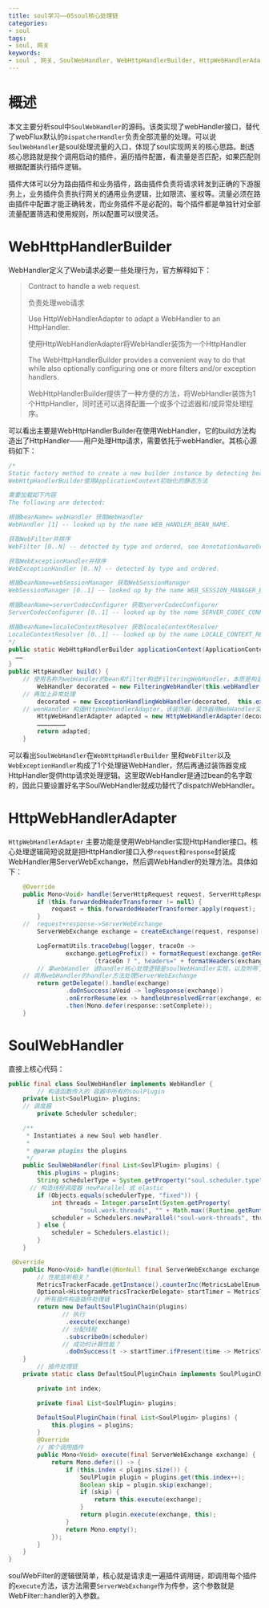 ```yaml
---
title: soul学习——05soul核心处理链
categories:
- soul
tags:
- soul, 网关
keywords:
- soul , 网关, SoulWebHandler, WebHttpHandlerBuilder, HttpWebHandlerAdapter
---
```


# 概述

本文主要分析soul中`SoulWebHandler`的源码。该类实现了webHandler接口，替代了webFlux默认的`DispatcherHandler`负责全部流量的处理。可以说`SoulWebHandler`是soul处理流量的入口，体现了soul实现网关的核心思路。剧透核心思路就是挨个调用启动的插件，遍历插件配置，看流量是否匹配，如果匹配则根据配置执行插件逻辑。

插件大体可以分为路由插件和业务插件，路由插件负责将请求转发到正确的下游服务上，业务插件负责执行网关的通用业务逻辑，比如限流、鉴权等。流量必须在路由插件中配置才能正确转发，而业务插件不是必配的。每个插件都是单独针对全部流量配置筛选和使用规则，所以配置可以很灵活。
<!-- more -->
# WebHttpHandlerBuilder

WebHandler定义了Web请求必要一些处理行为，官方解释如下：

>Contract to handle a web request.
>
>负责处理web请求
>
>Use HttpWebHandlerAdapter to adapt a WebHandler to an HttpHandler.
>
>使用HttpWebHandlerAdapter将WebHandler装饰为一个HttpHandler
>
> The WebHttpHandlerBuilder provides a convenient way to do that while also optionally configuring one or more filters and/or exception handlers.
>
>WebHttpHandlerBuilder提供了一种方便的方法，将WebHandler装饰为1个HttpHandler，同时还可以选择配置一个或多个过滤器和/或异常处理程序。

可以看出主要是WebHttpHandlerBuilder在使用WebHandler，它的build方法构造出了HttpHandler——用户处理Http请求，需要依托于webHandler。其核心源码如下：

```java
/*
Static factory method to create a new builder instance by detecting beans in an ApplicationContext.
WebHttpHandlerBuilder使用ApplicationContext初始化的静态方法

需要加载如下内容
The following are detected:

根据beanName= webHandler 获取WebHandler
WebHandler [1] -- looked up by the name WEB_HANDLER_BEAN_NAME.

获取WebFilter并排序
WebFilter [0..N] -- detected by type and ordered, see AnnotationAwareOrderComparator.

获取WebExceptionHandler并排序
WebExceptionHandler [0..N] -- detected by type and ordered.

根据beanName=webSessionManager 获取WebSessionManager
WebSessionManager [0..1] -- looked up by the name WEB_SESSION_MANAGER_BEAN_NAME.

根据beanName=serverCodecConfigurer 获取serverCodecConfigurer
ServerCodecConfigurer [0..1] -- looked up by the name SERVER_CODEC_CONFIGURER_BEAN_NAME.

根据beanName=localeContextResolver 获取localeContextResolver
LocaleContextResolver [0..1] -- looked up by the name LOCALE_CONTEXT_RESOLVER_BEAN_NAME.
*/
public static WebHttpHandlerBuilder applicationContext(ApplicationContext context) {
  ……
}
public HttpHandler build() {
    // 使用名称为webHandler的bean和filter构造FilteringWebHandler，本质是构造了DefaultWebFilterChain处理链
		WebHandler decorated = new FilteringWebHandler(this.webHandler, this.filters);
    // 再加上异常处理
		decorated = new ExceptionHandlingWebHandler(decorated,  this.exceptionHandlers);
    // wenHandler 构造HttpWebHandlerAdapter，该装饰器，装饰器用WebHandler实现HttpHandler的功能
		HttpWebHandlerAdapter adapted = new HttpWebHandlerAdapter(decorated);
		……………………
		return adapted;
	}
```

可以看出`SoulWebHandler`在`WebHttpHandlerBuilder` 里和`WebFilter`以及`WebExceptionHandler`构成了1个处理链WebHandler，然后再通过装饰器变成HttpHandler提供http请求处理逻辑。这里取WebHandler是通过bean的名字取的，因此只要设置好名字SoulWebHandler就成功替代了dispatchWebHandler。

# HttpWebHandlerAdapter

`HttpWebHandlerAdapter` 主要功能是使用WebHandler实现HttpHandler接口。核心处理逻辑简短说就是把HttpHandler接口入参`request`和`response`封装成WebHandler用ServerWebExchange，然后调WebHandler的处理方法。具体如下：

```java
	@Override
	public Mono<Void> handle(ServerHttpRequest request, ServerHttpResponse response) {
		if (this.forwardedHeaderTransformer != null) {
			request = this.forwardedHeaderTransformer.apply(request);
		}
    //  request+response->ServerWebExchange
		ServerWebExchange exchange = createExchange(request, response);

		LogFormatUtils.traceDebug(logger, traceOn ->
				exchange.getLogPrefix() + formatRequest(exchange.getRequest()) +
						(traceOn ? ", headers=" + formatHeaders(exchange.getRequest().getHeaders()) : ""));
		// 拿webHandler 该handler核心处理逻辑是soulWebHandler实现，以及附带了各种webFilter、异常处理等
    // 调用webHandler的handler方法处理ServerWebExchange
		return getDelegate().handle(exchange)
				.doOnSuccess(aVoid -> logResponse(exchange))
				.onErrorResume(ex -> handleUnresolvedError(exchange, ex))
				.then(Mono.defer(response::setComplete));
	}
```

# SoulWebHandler

直接上核心代码：

```java
public final class SoulWebHandler implements WebHandler {
		// 构造函数传入的 容器中所有的soulPlugin
    private List<SoulPlugin> plugins;
  	// 调度器
 		private Scheduler scheduler;

    /**
     * Instantiates a new Soul web handler.
     *
     * @param plugins the plugins
     */
    public SoulWebHandler(final List<SoulPlugin> plugins) {
        this.plugins = plugins;
        String schedulerType = System.getProperty("soul.scheduler.type", "fixed");
      // 构造线程调度器 newParallel 或 elastic
        if (Objects.equals(schedulerType, "fixed")) {
            int threads = Integer.parseInt(System.getProperty(
                    "soul.work.threads", "" + Math.max((Runtime.getRuntime().availableProcessors() << 1) + 1, 16)));
            scheduler = Schedulers.newParallel("soul-work-threads", threads);
        } else {
            scheduler = Schedulers.elastic();
        }
    }

 @Override
    public Mono<Void> handle(@NonNull final ServerWebExchange exchange) {
        // 性能监听相关？
        MetricsTrackerFacade.getInstance().counterInc(MetricsLabelEnum.REQUEST_TOTAL.getName());
        Optional<HistogramMetricsTrackerDelegate> startTimer = MetricsTrackerFacade.getInstance().histogramStartTimer(MetricsLabelEnum.REQUEST_LATENCY.getName());
       // 所有插件构造插件处理链
        return new DefaultSoulPluginChain(plugins)
               // 执行
                .execute(exchange)
               // 分配线程
                .subscribeOn(scheduler)
               // 成功时计算性能？
                .doOnSuccess(t -> startTimer.ifPresent(time -> MetricsTrackerFacade.getInstance().histogramObserveDuration(time)));
    }
		// 插件处理链
    private static class DefaultSoulPluginChain implements SoulPluginChain {

        private int index;

        private final List<SoulPlugin> plugins;

        DefaultSoulPluginChain(final List<SoulPlugin> plugins) {
            this.plugins = plugins;
        }
        @Override
        // 挨个调用插件
        public Mono<Void> execute(final ServerWebExchange exchange) {
            return Mono.defer(() -> {
                if (this.index < plugins.size()) {
                    SoulPlugin plugin = plugins.get(this.index++);
                    Boolean skip = plugin.skip(exchange);
                    if (skip) {
                        return this.execute(exchange);
                    }
                    return plugin.execute(exchange, this);
                }
                return Mono.empty();
            });
        }
    }
}

```

soulWebFilter的逻辑很简单，核心就是请求走一遍插件调用链，即调用每个插件的`execute`方法，该方法需要`ServerWebExchange`作为传参，这个参数就是WebFilter::handler的入参数。

